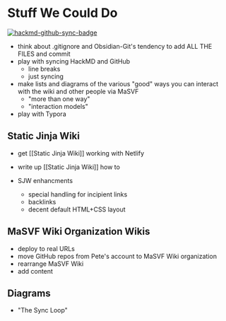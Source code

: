 # Stuff We Could Do

[![hackmd-github-sync-badge](https://hackmd.io/-ic-OCrlRbieO7HM6q3L7A/badge)](https://hackmd.io/-ic-OCrlRbieO7HM6q3L7A)


- think about .gitignore and Obsidian-Git's tendency to add ALL THE FILES and commit
- play with syncing HackMD and GitHub
    - line breaks
    - just syncing
- make lists and diagrams of the various "good" ways you can interact with the wiki and other people via MaSVF
    - "more than one way"
    - "interaction models"
- play with Typora

## Static Jinja Wiki


- get [[Static Jinja Wiki]] working with Netlify
- write up [[Static Jinja Wiki]] how to
- SJW enhancments

    - special handling for incipient links
    - backlinks
    - decent default HTML+CSS layout

## MaSVF Wiki Organization Wikis

* deploy to real URLs
* move GitHub repos from Pete's account to MaSVF Wiki organization
* rearrange MaSVF Wiki
* add content

## Diagrams

- "The Sync Loop"